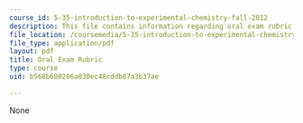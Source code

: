 ```yaml
---
course_id: 5-35-introduction-to-experimental-chemistry-fall-2012
description: This file contains information regarding oral exam rubric.
file_location: /coursemedia/5-35-introduction-to-experimental-chemistry-fall-2012/b568b600206a030ec48cddb87a3b37ae_MIT5_35F12_RubrForMod1EXAM.pdf
file_type: application/pdf
layout: pdf
title: Oral Exam Rubric
type: course
uid: b568b600206a030ec48cddb87a3b37ae

---
```

None
